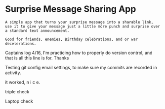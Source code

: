 # Surprise Message Sharing App
    
    A simple app that turns your surprise message into a sharable link,
    use it to give your message just a little more punch and surprise over a standard text announcement.

    Good for friends, enemies, Birthday celebrations, and or war decelerations.


Captains log 4/16, I'm practicing how to properly do version control, and that is all this line is for. Thanks 


Testing git config email settings, to make sure my commits are recorded in activity.

it worked, n i c e.

triple check

Laptop check